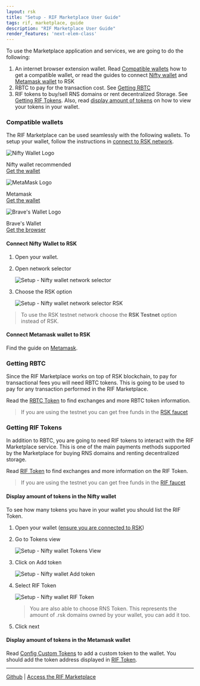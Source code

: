 ```yaml
---
layout: rsk
title: "Setup - RIF Marketplace User Guide"
tags: rif, marketplace, guide
description: "RIF Marketplace User Guide"
render_features: 'next-elem-class'
---
```


To use the Marketplace application and services, we are going to do the following:

1. An internet browser extension wallet. Read [Compatible wallets](#compatible-wallets) how to get a compatible wallet, or read the guides to connect [Nifty wallet](#connect-nifty-wallet-to-rsk) and [Metamask wallet](#connect-metamask-wallet-to-rsk) to RSK
2. RBTC to pay for the transaction cost. See [Getting RBTC](#getting-rbtc)
3. RIF tokens to buy/sell RNS domains or rent decentralized Storage. See [Getting RIF Tokens](#getting-rif-tokens). Also, read [display amount of tokens](#display-amount-of-tokens-in-the-nifty-wallet) on how to view your tokens in your wallet.

### Compatible wallets

The RIF Marketplace can be used seamlessly with the following wallets. To setup your wallet, follow the instructions in [connect to RSK network](#connect-nifty-wallet-to-rsk).


<div class="markdown-light-rounded-border markdown-width40 markdown-horizontal-margin30">
    <img src="/rif/marketplace/guide/images/nifty-wallet-logo.png" alt="Nifty Wallet Logo" />
    <p>
        Nifty wallet <span class="badge badge-primary">recommended</span><br/>
        <a href="https://www.poa.network/for-users/nifty-wallet">Get the wallet</a>
    </p>
</div>

<div class="markdown-light-rounded-border markdown-width40">
    <img src="/rif/marketplace/guide/images/metamask-logo.png" alt="MetaMask Logo" />
    <p>
        Metamask<br />
        <a href="https://metamask.io/">Get the wallet</a>
    </p>
</div>

<div class="markdown-light-rounded-border markdown-width40">
    <img src="/rif/marketplace/guide/images/braves-wallet-logo.png" alt="Brave's Wallet Logo" />
    <p>
        Brave's Wallet<br />
        <a href="https://brave.com/">Get the browser</a>
    </p>
</div>

#### Connect Nifty Wallet to RSK

1. Open your wallet.
2. Open network selector

    ![Setup - Nifty wallet network selector](/rif/marketplace/guide/images/setup-nifty-wallet-network-selector.png)

3. Choose the RSK option

    ![Setup - Nifty wallet network selector RSK](/rif/marketplace/guide/images/setup-nifty-wallet-network-selector-rsk.png)

> To use the RSK testnet network choose the **RSK Testnet** option instead of RSK.

#### Connect Metamask wallet to RSK

Find the guide on [Metamask](https://developers.rsk.co/develop/apps/wallets/metamask/).

### Getting RBTC

Since the RIF Marketplace works on top of RSK blockchain, to pay for transactional fees you will need RBTC tokens. This is going to be used to pay for any transaction performed in the RIF Marketplace.

Read the [RBTC Token](https://developers.rsk.co/rsk/rbtc/) to find exchanges and more RBTC token information.


> If you are using the testnet you can get free funds in the [RSK faucet](https://faucet.rsk.co/)

### Getting RIF Tokens

In addition to RBTC, you are going to need RIF tokens to interact with the RIF Marketplace service. This is one of the main payments methods supported by the Marketplace for buying RNS domains and renting decentralized storage.

Read [RIF Token](https://developers.rsk.co/rif/token/) to find exchanges and more information on the RIF Token.

> If you are using the testnet you can get free funds in the [RIF faucet](https://faucet.rifos.org/)

#### Display amount of tokens in the Nifty wallet

To see how many tokens you have in your wallet you should list the RIF Token.

1. Open your wallet ([ensure you are connected to RSK](#connect-nifty-wallet-to-rsk))
2. Go to Tokens view

    ![Setup - Nifty wallet Tokens View](/rif/marketplace/guide/images/setup-nifty-wallet-tokens-view.png)

3. Click on Add token

    ![Setup - Nifty wallet Add token](/rif/marketplace/guide/images/setup-nifty-wallet-add-token.png)

4. Select RIF Token

    ![Setup - Nifty wallet RIF Token](/rif/marketplace/guide/images/setup-nifty-wallet-rif-token.png)

    > You are also able to choose RNS Token. This represents the amount of .rsk domains owned by your wallet, you can add it too.

5. Click next

#### Display amount of tokens in the Metamask wallet

Read [Config Custom Tokens](https://docs.matic.network/docs/develop/metamask/custom-tokens) to add a custom token to the wallet. You should add the token address displayed in [RIF Token](https://developers.rsk.co/rif/token).


----

[Github](https://github.com/rsksmart?q=rif-marketplace) |
[Access the RIF Marketplace](https://marketplace.rifos.org)
